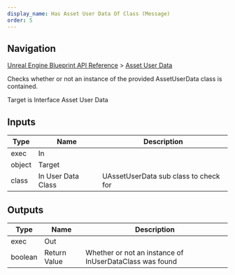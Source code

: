 ```yaml
---
display_name: Has Asset User Data Of Class (Message)
order: 5
---
```

## Navigation

[Unreal Engine Blueprint API Reference](https://dev.epicgames.com/documentation/en-us/unreal-engine/BlueprintAPI) > [Asset User Data](https://dev.epicgames.com/documentation/en-us/unreal-engine/BlueprintAPI/AssetUserData)

Checks whether or not an instance of the provided AssetUserData class is contained.

Target is Interface Asset User Data

## Inputs

| Type | Name | Description |
| --- | --- | --- |
| exec | In |  |
| object | Target |  |
| class | In User Data Class | UAssetUserData sub class to check for |

## Outputs

| Type | Name | Description |
| --- | --- | --- |
| exec | Out |  |
| boolean | Return Value | Whether or not an instance of InUserDataClass was found |

